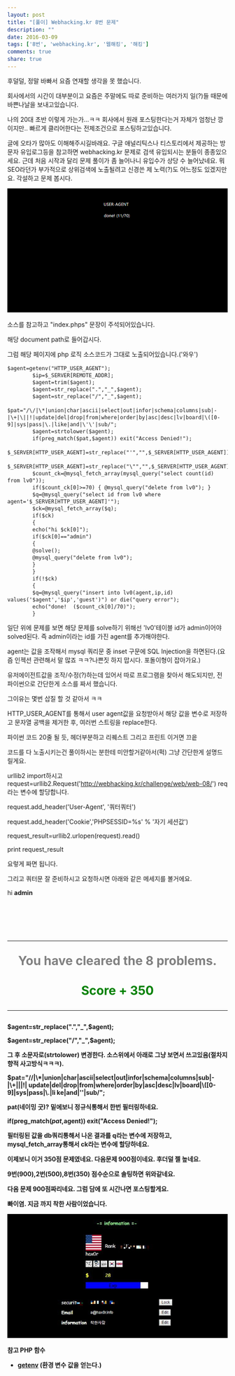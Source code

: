 ```yaml
---
layout: post
title: "[풀이] Webhacking.kr 8번 문제"
description: ""
date: 2016-03-09
tags: ['8번', 'webhacking.kr', '웹해킹', '해킹']
comments: true
share: true
---
```


후덜덜, 정말 바빠서 요즘 연재할 생각을 못 했습니다.

회사에서의 시간이 대부분이고 요즘은 주말에도 따로 준비하는 여러가지 일(?)들 때문에 바쁜나날을 보내고있습니다.

나의 20대 초반 이렇게 가는가...ㅋㅋ 회사에서 원래 포스팅한다는거 자체가 엄청난 깡이지만.. 빠르게 클리어한다는 전제조건으로
포스팅하고있습니다.

글에 오타가 많아도 이해해주시길바래요. 구글 애널리틱스나 티스토리에서 제공하는 방문자 유입로그등을 참고하면 webhacking.kr 문제로
검색 유입되시는 분들이 종종있으세요. 근데 처음 시작과 달리 문제 풀이가 좀 늘어나니 유입수가 상당 수 늘어났네요. 뭐 SEO라던가
부가적으로 상위검색에 노출될려고 신경쓴 제 노력(?)도 어느정도 있겠지만요. 각설하고 문제 봅시다.

  

  

![](/assets/images/posts/515/2602A43A56DF9119032E37.PNG)

  

  

소스를 참고하고 "index.phps" 문장이 주석되어있습니다.

해당 document path로 들어갑시다.

  

그럼 해당 페이지에 php 로직 소스코드가 그대로 노출되어있습니다.('와우')

    $agent=getenv("HTTP_USER_AGENT");
            $ip=$_SERVER[REMOTE_ADDR];
            $agent=trim($agent);
            $agent=str_replace(".","_",$agent);
            $agent=str_replace("/","_",$agent);
            $pat="/\/|\*|union|char|ascii|select|out|infor|schema|columns|sub|-|\+|\||!|update|del|drop|from|where|order|by|asc|desc|lv|board|\([0-9]|sys|pass|\.|like|and|\'\'|sub/";
            $agent=strtolower($agent);
            if(preg_match($pat,$agent)) exit("Access Denied!");
            $_SERVER[HTTP_USER_AGENT]=str_replace("'","",$_SERVER[HTTP_USER_AGENT]);
            $_SERVER[HTTP_USER_AGENT]=str_replace("\"","",$_SERVER[HTTP_USER_AGENT]);
            $count_ck=@mysql_fetch_array(mysql_query("select count(id) from lv0"));
            if($count_ck[0]>=70) { @mysql_query("delete from lv0"); }
            $q=@mysql_query("select id from lv0 where agent='$_SERVER[HTTP_USER_AGENT]'");
            $ck=@mysql_fetch_array($q);
            if($ck)
            { 
            echo("hi $ck[0]");
            if($ck[0]=="admin")
            {
            @solve();
            @mysql_query("delete from lv0");
            }
            }
            if(!$ck)
            {
            $q=@mysql_query("insert into lv0(agent,ip,id) values('$agent','$ip','guest')") or die("query error");
            echo("done!  ($count_ck[0]/70)");
            }

  

일단 위에 문제를 보면 해당 문제를 solve하기 위해선 'lv0'테이블 id가 admin이어야 solved된다. 즉 admin이라는 id를
가진 agent를 추가해야한다.

agent는 값을 조작해서 mysql 쿼리문 중 inset 구문에 SQL Injection을 하면된다.(요즘 인젝션 관련해서 말 많죠
ㅋㅋ?나쁜짓 하지 맙시다. 포돌이형이 잡아가요.)

유저에이전트값을 조작/수정(?)하는데 있어서 따로 프로그램을 찾아서 해도되지만, 전 파이썬으로 간단한게 소스를 짜서 했습니다.

그이유는 몇번 삽질 할 것 같아서 ㅋㅋ

HTTP_USER_AGENT를 통해서 user agent값을 요청받아서 해당 값을 변수로 저장하고 문자열 공백을 제거한 후, 여러번 스트링을
replace한다.

파이썬 코드 20줄 될 듯, 헤더부분하고 리퀘스트 그리고 프린트 이거면 끄읕

  

코드를 다 노출시키는건 풀이하시는 분한테 미안할거같아서(퍽) 그냥 간단한게 설명드릴게요.

urllib2 import하시고
request=urllib2.Request('http://webhacking.kr/challenge/web/web-08/') req라는
변수에 할당합니다.

request.add_header('User-Agent', '쿼터쿼터')

request.add_header('Cookie','PHPSESSID=%s' % '자기 세션값')

request_result=urllib2.urlopen(request).read()

print request_result

  

요렇게 짜면 됩니다.

  

그리고 쿼터문 잘 준비하시고 요청하시면 아래와 같은 메세지를 볼거에요.

hi <b>admin</b><p><script>alert('Congratulation!');</script><center><h1><br><b
r><hr><font color=gray>You have cleared the 8 problems.</font><br><br><font
color=green><b>Score + 350</b></font><br><hr></h1></center>

  

  

$agent=str_replace(".","_",$agent);

$agent=str_replace("/","_",$agent);

그 후 소문자로(strtolower) 변경한다. 소스위에서 아래로 그냥 보면서 쓰고있음(절차지향적 사고방식ㅋㅋㅋ).

$pat="/\/|\\*|union|char|ascii|select|out|infor|schema|columns|sub|-|\\+|\||!|
update|del|drop|from|where|order|by|asc|desc|lv|board|\\([0-9]|sys|pass|\\.|li
ke|and|\'\'|sub/";

pat(네이밍 굿)? 밑에보니 정규식통해서 한번 필터링하네요.

if(preg_match($pat,$agent)) exit("Access Denied!");

  

필터링된 값을 db쿼리통해서 나온 결과를 q라는 변수에 저장하고, mysql_fetch_array통해서 ck라는 변수에 할당하네요.

이제보니 이거 350점 문제였네요. 다음문제 900점이네요. 후더덜 젤 높네요.

9번(900),2번(500),8번(350) 점수순으로 솔팅하면 위와같네요.

다음 문제 900점짜리네요. 그럼 담에 또 시간나면 포스팅할게요.

빠이염. 지금 까지 착한 사람이었습니다.

  

  

![](/assets/images/posts/515/224DDC3E56DF983B34FA4B.JPEG)

  

  

참고 PHP 함수

  * [getenv](http://php.net/manual/kr/function.getenv.php) (환경 변수 값을 얻는다.)

  


